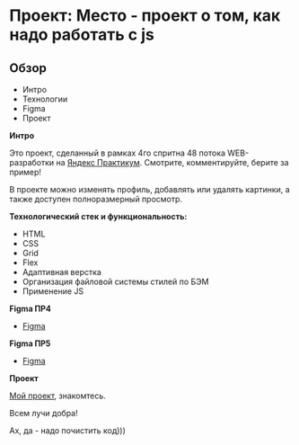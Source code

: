 # Проект: Место - проект о том, как надо работать с js

## Обзор
* Интро
* Технологии
* Figma
* Проект

**Интро**

Это проект, сделанный в рамках 4го спритна 48 потока WEB-разработки на [Яндекс Практикум](https://practicum.yandex.ru/).
Смотрите, комментируйте, берите за пример!

В проекте можно изменять профиль, добавлять или удалять картинки, а также доступен полноразмерный просмотр.

**Технологический стек и функциональность:**

* HTML
* CSS
* Grid
* Flex
* Адаптивная верстка
* Организация файловой системы стилей по БЭМ
* Применение JS


**Figma ПР4**

* [Figma](https://www.figma.com/file/2cn9N9jSkmxD84oJik7xL7/JavaScript.-Sprint-4?node-id=28212%3A155)

**Figma ПР5**

* [Figma](https://www.figma.com/file/bjyvbKKJN2naO0ucURl2Z0/JavaScript.-Sprint-5?node-id=50160%3A347)

**Проект**

[Мой проект](https://lion-headed.github.io/mesto/), знакомтесь.

Всем лучи добра!


Ах, да - надо почистить код)))
